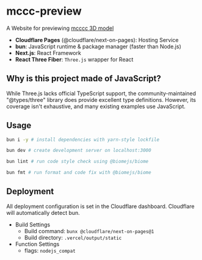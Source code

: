 # mccc-preview

A Website for previewing [mcccc 3D model](https://github.com/tuatmcc/mccc)

- **Cloudflare Pages** (@cloudflare/next-on-pages): Hosting Service
- **bun**: JavaScript runtime & package manager (faster than Node.js)
- **Next.js**: React Framework
- **React Three Fiber**: `Three.js` wrapper for React

## Why is this project made of JavaScript?

While Three.js lacks official TypeScript support, the community-maintained "@types/three" library does provide excellent type definitions. However, its coverage isn't exhaustive, and many existing examples use JavaScript.

## Usage

```sh
bun i -y # install dependencies with yarn-style lockfile
```

```sh
bun dev # create development server on localhost:3000
```

```sh
bun lint # run code style check using @biomejs/biome
```

```sh
bun fmt # run format and code fix with @biomejs/biome
```

## Deployment

All deployment configuration is set in the Cloudflare dashboard.
Cloudflare will automatically detect bun.

- Build Settings
  - Build command: `bunx @cloudflare/next-on-pages@1`
  - Build directory: `.vercel/output/static`
- Function Settings
  - flags: `nodejs_compat`


